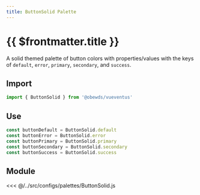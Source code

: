 ```yaml
---
title: ButtonSolid Palette
---
```


<script setup>
    import DocsPackageVersion from '../../../src/views/compos/DocsPackageVersion.vue'
</script>








# {{ $frontmatter.title }}

A solid themed palette of button colors with properties/values with the keys of `default`, `error`, `primary`, `secondary`, and `success`.






## Import

```javascript
import { ButtonSolid } from '@obewds/vueventus'
```






## Use

```javascript
const buttonDefault = ButtonSolid.default
const buttonError = ButtonSolid.error
const buttonPrimary = ButtonSolid.primary
const buttonSecondary = ButtonSolid.secondary
const buttonSuccess = ButtonSolid.success
```






## Module

<<< @/../src/configs/palettes/ButtonSolid.js






<DocsPackageVersion/>


